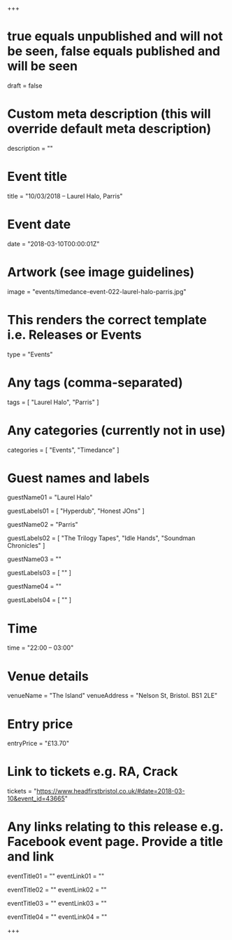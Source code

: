 +++

# true equals unpublished and will not be seen, false equals published and will be seen
draft = false

# Custom meta description (this will override default meta description)
description = ""

# Event title
title = "10/03/2018 – Laurel Halo, Parris"

# Event date
date = "2018-03-10T00:00:01Z"


# Artwork (see image guidelines)
image = "events/timedance-event-022-laurel-halo-parris.jpg"

# This renders the correct template i.e. Releases or Events
type = "Events"

# Any tags (comma-separated)
tags = [ 
	"Laurel Halo",
	"Parris"
]

# Any categories (currently not in use)
categories = [
  "Events",
  "Timedance"
]

# Guest names and labels
guestName01 = "Laurel Halo"

guestLabels01 = [
	"Hyperdub",
	"Honest JOns"
]

guestName02 = "Parris"

guestLabels02 = [
	"The Trilogy Tapes",
	"Idle Hands",
	"Soundman Chronicles"
]

guestName03 = ""

guestLabels03 = [
	""
]

guestName04 = ""

guestLabels04 = [
	""
]

# Time
time = "22:00 – 03:00"

# Venue details
venueName = "The Island"
venueAddress = "Nelson St, Bristol. BS1 2LE"

# Entry price
entryPrice = "£13.70"

# Link to tickets e.g. RA, Crack 
tickets = "https://www.headfirstbristol.co.uk/#date=2018-03-10&event_id=43665"

# Any links relating to this release e.g. Facebook event page. Provide a title and link
eventTitle01 = ""
eventLink01 = ""

eventTitle02 = ""
eventLink02 = ""

eventTitle03 = ""
eventLink03 = ""

eventTitle04 = ""
eventLink04 = ""


+++
